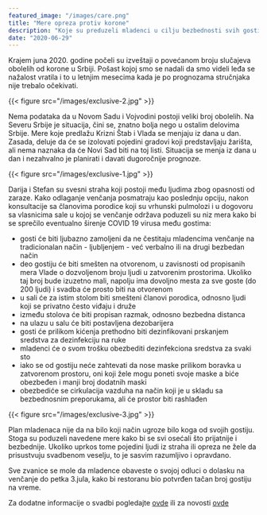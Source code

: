 ```yaml
---
featured_image: "/images/care.png"
title: "Mere opreza protiv korone"
description: "Koje su preduzeli mladenci u cilju bezbednosti svih gostiju"
date: "2020-06-29"
---
```


 Krajem juna 2020. godine počeli su izveštaji o povećanom broju slučajeva obolelih od korone u Srbiji. 
 Pošast kojoj smo se nadali da smo videli leđa se nažalost vratila i to u letnjim mesecima 
 kada je po prognozama stručnjaka nije trebalo očekivati. 


{{< figure src="/images/exclusive-2.jpg" >}}

 Nema podataka da u Novom Sadu i Vojvodini postoji veliki broj obolelih. Na Severu Srbije je situacija, čini se, znatno bolja nego u ostalim delovima Srbije. 
 Mere koje predlažu Krizni Štab i Vlada se menjaju iz dana u dan. Zasada, deluje da će se izolovati pojedini gradovi koji predstavljaju žarišta, ali nema naznaka da će Novi Sad biti na toj listi.
 Situacija se menja iz dana u dan i nezahvalno je planirati i davati dugoročnije prognoze.

{{< figure src="/images/exclusive-1.jpg" >}}

 Darija i Stefan su svesni straha koji postoji među ljudima zbog opasnosti od zaraze. Kako odlaganje venčanja posmatraju kao poslednju opciju, 
 nakon konsultacije sa članovima porodice koji su vrhunski pulmolozi i u dogovoru sa vlasnicima sale u kojoj se venčanje održava poduzeli su niz mera kako bi se sprečilo
 eventualno širenje COVID 19 virusa među gostima:


 - gosti će biti ljubazno zamoljeni da ne čestitaju mladencima venčanje na tradicionalan način - ljubljenjem - već verbalno ili na drugi bezbedan način
 - deo gostiju će biti smešten na otvorenom, u zavisnosti od propisanih mera Vlade o dozvoljenom broju ljudi u zatvorenim prostorima. Ukoliko taj broj bude izuzetno mali, 
 napolju ima dovoljno mesta za sve goste (do 200 ljudi) i svadba će prosto biti na otvorenom
 - u sali će za istim stolom biti smešteni članovi porodica, odnosno ljudi koji se privatno često viđaju i druže
 - između stolova će biti propisan razmak, odnosno bezbedna distanca
 - na ulazu u salu će biti postavljena dezobarijera
 - gosti će prilikom kićenja prethodno biti dezinfikovani prskanjem sredstva za dezinfekciju na ruke
 - mladenci će o svom trošku obezbediti dezinfekciona sredstva za svaki sto
 - iako se od gostiju neće zahtevati da nose maske prilikom boravka u zatvorenom prostoru, oni koji žele mogu poneti svoje maske a biće obezbeđen i manji broj dodatnih maski
 - obezbediće se cirkulacija vazduha na način koji je u skladu sa bezbednosnim preporukama, ali će prostor biti rashlađen

{{< figure src="/images/exclusive-3.jpg"  >}}

 Plan mladenaca nije da na bilo koji način ugroze bilo koga od svojih gostiju. Stoga su poduzeli navedene mere kako bi se svi osećali što prijatnije i bezbednije.
 Ukoliko uprkos tome pojedini ljudi iz straha ili opreza ne žele da prisustvuju svadbenom veselju, to je sasvim razumljivo i opravdano.
 
 Sve zvanice se mole da mladence obaveste o svojoj odluci o dolasku na venčanje do petka 3.jula, kako bi restoranu bio potvrđen tačan broj gostiju na vreme. 

Za dodatne informacije o svadbi pogledajte [ovde](/info) ili za novosti [ovde](/post/)